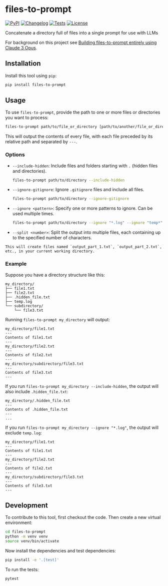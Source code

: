 # files-to-prompt

[![PyPI](https://img.shields.io/pypi/v/files-to-prompt.svg)](https://pypi.org/project/files-to-prompt/)
[![Changelog](https://img.shields.io/github/v/release/simonw/files-to-prompt?include_prereleases&label=changelog)](https://github.com/simonw/files-to-prompt/releases)
[![Tests](https://github.com/simonw/files-to-prompt/actions/workflows/test.yml/badge.svg)](https://github.com/simonw/files-to-prompt/actions/workflows/test.yml)
[![License](https://img.shields.io/badge/license-Apache%202.0-blue.svg)](https://github.com/simonw/files-to-prompt/blob/master/LICENSE)

Concatenate a directory full of files into a single prompt for use with LLMs

For background on this project see [Building files-to-prompt entirely using Claude 3 Opus](https://simonwillison.net/2024/Apr/8/files-to-prompt/).

## Installation

Install this tool using `pip`:
```bash
pip install files-to-prompt
```

## Usage

To use `files-to-prompt`, provide the path to one or more files or directories you want to process:

```bash
files-to-prompt path/to/file_or_directory [path/to/another/file_or_directory ...]
```

This will output the contents of every file, with each file preceded by its relative path and separated by `---`.

### Options

- `--include-hidden`: Include files and folders starting with `.` (hidden files and directories).
  ```bash
  files-to-prompt path/to/directory --include-hidden
  ```

- `--ignore-gitignore`: Ignore `.gitignore` files and include all files.
  ```bash
  files-to-prompt path/to/directory --ignore-gitignore
  ```

- `--ignore <pattern>`: Specify one or more patterns to ignore. Can be used multiple times.
  ```bash
  files-to-prompt path/to/directory --ignore "*.log" --ignore "temp*"
  ```

- `--split <number>`: Split the output into multiple files, each containing up to the specified number of characters.
``` files-to-prompt path/to/directory --split 100000
This will create files named `output_part_1.txt`, `output_part_2.txt`, etc., in your current working directory.
```

### Example

Suppose you have a directory structure like this:

```
my_directory/
├── file1.txt
├── file2.txt
├── .hidden_file.txt
├── temp.log
└── subdirectory/
    └── file3.txt
```

Running `files-to-prompt my_directory` will output:

```
my_directory/file1.txt
---
Contents of file1.txt
---
my_directory/file2.txt
---
Contents of file2.txt
---
my_directory/subdirectory/file3.txt
---
Contents of file3.txt
---
```

If you run `files-to-prompt my_directory --include-hidden`, the output will also include `.hidden_file.txt`:

```
my_directory/.hidden_file.txt
---
Contents of .hidden_file.txt
---
...
```

If you run `files-to-prompt my_directory --ignore "*.log"`, the output will exclude `temp.log`:

```
my_directory/file1.txt
---
Contents of file1.txt
---
my_directory/file2.txt
---
Contents of file2.txt
---
my_directory/subdirectory/file3.txt
---
Contents of file3.txt
---
```

## Development

To contribute to this tool, first checkout the code. Then create a new virtual environment:

```bash
cd files-to-prompt
python -m venv venv
source venv/bin/activate
```

Now install the dependencies and test dependencies:

```bash
pip install -e '.[test]'
```

To run the tests:
```bash
pytest
```
